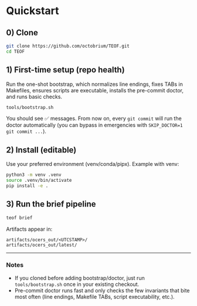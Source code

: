 # Quickstart

## 0) Clone
```bash
git clone https://github.com/octobrium/TEOF.git
cd TEOF
```

## 1) First-time setup (repo health)
Run the one-shot bootstrap, which normalizes line endings, fixes TABs in Makefiles, ensures scripts are executable, installs the pre-commit doctor, and runs basic checks.

```bash
tools/bootstrap.sh
```

You should see ✅ messages. From now on, every `git commit` will run the doctor automatically (you can bypass in emergencies with `SKIP_DOCTOR=1 git commit ...`).

## 2) Install (editable)
Use your preferred environment (venv/conda/pipx). Example with venv:

```bash
python3 -m venv .venv
source .venv/bin/activate
pip install -e .
```

## 3) Run the brief pipeline
```bash
teof brief
```

Artifacts appear in:
```
artifacts/ocers_out/<UTCSTAMP>/
artifacts/ocers_out/latest/
```

---

### Notes
- If you cloned before adding bootstrap/doctor, just run `tools/bootstrap.sh` once in your existing checkout.
- Pre-commit doctor runs fast and only checks the few invariants that bite most often (line endings, Makefile TABs, script executability, etc.).
